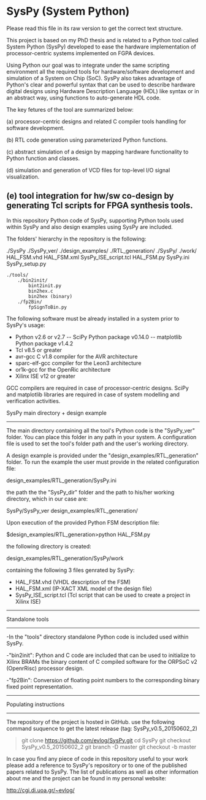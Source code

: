 SysPy (System Python)
===============================================================================
Please read this file in its raw version to get the correct text structure.

This project is based on my PhD thesis and is related to a Python tool called
System Python (SysPy) developed to ease the hardware implementation of 
processor-centric systems implemented on FGPA devices. 

Using Python our goal was to integrate under the same scripting environment all 
the required tools for hardware/software development and simulation of a 
System on Chip (SoC). SysPy also takes advantage of Python's clear and powerful 
syntax that can be used to describe hardware digital designs using Hardware 
Description Language (HDL) like syntax or in an abstract way, using functions 
to auto-generate HDL code.

The key fetures of the tool are summarized below:

(a) processor-centric designs and related C compiler tools handling for software 
    development.

(b) RTL code generation using parameterized Python functions.

(c) abstract simulation of a design by mapping hardware functionality to Python 
    function and classes.

(d) simulation and generation of VCD files for top-level I/O signal 
    visualization.

(e) tool integration for hw/sw co-design by generating Tcl scripts for FPGA 
    synthesis tools.
-------------------------------------------------------------------------------

In this repository Python code of SysPy, supporting Python tools used within 
SysPy and also design examples using SysPy are included.

The folders' hierarchy in the repository is the following:

./SysPy
    ./SysPy_ver/
    ./design_examples/
        ./RTL_generation/
            ./SysPy/
                ./work/
                    HAL_FSM.vhd
                    HAL_FSM.xml
                    SysPy_ISE_script.tcl
            HAL_FSM.py
            SysPy.ini
            SysPy_setup.py
            
    ./tools/
        ./bin2init/
            bint2init.py
            bin2hex.c
            bin2hex (binary)
        ./fp2Bin/
            fpSignToBin.py

The following software must be already installed in a system prior to SysPy's usage:
- Python v2.6 or v2.7
    -- SciPy Python package v0.14.0
    -- matplotlib Python package v1.4.2
- Tcl v8.5 or greater
- avr-gcc C v1.8 compiler for the AVR architecture
- sparc-elf-gcc compiler for the Leon3 architecture
- or1k-gcc for the OpenRic architecture
- Xilinx ISE v12 or greater

GCC compilers are required in case of processor-centric designs. SciPy and
matplotlib libraries are required in case of system modelling and verification
activities.

SysPy main directory + design example
***************
The main directory containing all the tool's Python code is the "SysPy_ver"
folder. You can place this folder in any path in your system. A configuration
file is used to set the tool's folder path and the user's working directory.

A design example is provided under the "design_examples/RTL_generation" folder.
To run the example the user must provide in the related configuration file:

design_examples/RTL_generation/SysPy.ini

the path the the "SysPy_dir" folder and the path to his/her working directory,
which in our case are:

SysPy/SysPy_ver
design_examples/RTL_generation/

Upon execution of the provided Python FSM description file:

$design_examples/RTL_generation>python HAL_FSM.py

the following directory is created:

design_examples/RTL_generation/SysPy/work

containing the following 3 files genrated by SysPy:

- HAL_FSM.vhd (VHDL description of the FSM)
- HAL_FSM.xml (IP-XACT XML model of the design file)
- SysPy_ISE_script.tcl (Tcl script that can be used to create a project in 
                        Xilinx ISE)
***************

Standalone tools			
***************			
-In the "tools" directory standalone Python code is included used within SysPy.

-"bin2init": Python and C code are included that can be used
 to initialize to Xilinx BRAMs the binary content of C compiled software for 
 the ORPSoC v2 (OpenrRisc) processor design. 

-"fp2Bin": Conversion of floating point numbers to the corresponding binary 
 fixed point representation.
***************

Populating instructions
***************
The repository of the project is hosted in GitHub. use the following command suquence
to get the latest release (tag: SysPy_v0.5_20150602_2)

>git clone https://github.com/evlog/SysPy.git
> cd SysPy
>git checkout SysPy_v0.5_20150602_2
>git branch -D master
>git checkout -b master


In case you find any piece of code in this repository useful to your work please
add a reference to SysPy's repository or to one of the published papers related 
to SysPy. The list of publications as well as other information about me and the 
project can be found in my personal website:

http://cgi.di.uoa.gr/~evlog/





